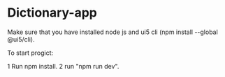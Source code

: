 # Dictionary-app

Make sure that you have installed node js and ui5 cli (npm install --global @ui5/cli).

To start progict:

1 Run npm install.
2 run "npm run dev".

